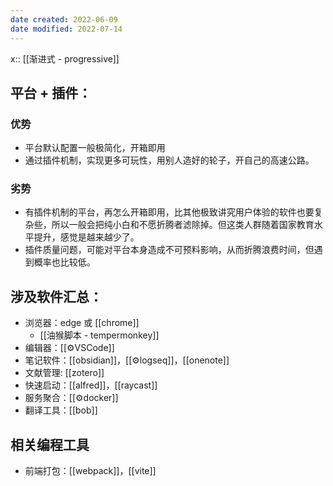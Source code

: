 ```yaml
---
date created: 2022-06-09
date modified: 2022-07-14
---
```


x:: [[渐进式 - progressive]]

## 平台 + 插件：

### 优势

- 平台默认配置一般极简化，开箱即用
- 通过插件机制，实现更多可玩性，用别人造好的轮子，开自己的高速公路。

### 劣势

- 有插件机制的平台，再怎么开箱即用，比其他极致讲究用户体验的软件也要复杂些，所以一般会把纯小白和不愿折腾者滤除掉。但这类人群随着国家教育水平提升，感觉是越来越少了。
- 插件质量问题，可能对平台本身造成不可预料影响，从而折腾浪费时间，但遇到概率也比较低。

## 涉及软件汇总：

- 浏览器：edge 或 [[chrome]]
	- [[油猴脚本 - tempermonkey]]
- 编辑器：[[⚙VSCode]]
- 笔记软件：[[obsidian]]，[[⚙logseq]]，[[onenote]]
- 文献管理: [[zotero]]
- 快速启动：[[alfred]]，[[raycast]]
- 服务聚合：[[⚙docker]]
- 翻译工具：[[bob]]

## 相关编程工具

- 前端打包：[[webpack]]，[[vite]]
